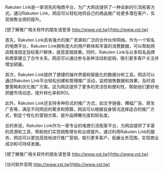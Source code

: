 Rakuten Link是一家领先的电商平台，为广大网店提供了一种全新的引流拓客方式。通过Rakuten Link，网店可以轻松地将自己的商品推广给更多潜在客户，实现销售业绩的提升。

[想了解推广相关软件的朋友请登录 http://www.vst.tw](http://www.vst.tw)

首先，Rakuten Link具有强大的推广资源和广泛的合作伙伴网络。作为一个知名的电商平台，Rakuten Link拥有庞大的用户群体和丰富的消费数据，可以帮助网店精准锁定目标客户群体，提高营销效果。同时，Rakuten Link与众多知名品牌和商家建立了合作关系，网店可以通过参与各种活动和促销，吸引更多客户关注并增加销量。

其次，Rakuten Link提供了便捷的操作界面和智能化的数据分析工具。网店可以通过Rakuten Link平台轻松创建和管理推广活动，监控销售数据和效果，及时调整策略和优化推广方案。这为网店提供了更多的灵活性和便利性，帮助他们更好地把握市场动态，提升转化率和ROI。

此外，Rakuten Link还支持多种形式的推广方式，如文字链接、横幅广告、原生广告等，满足不同网店的需求和预算。网店可以根据自身情况选择适合的推广方式，制定个性化的营销方案，提升品牌曝光度和知名度。

总的来说，Rakuten Link作为一家专业的电商引流拓客平台，为网店提供了丰富的资源和工具，帮助他们实现销售增长和业绩提升。通过利用Rakuten Link的服务，网店可以更加高效地进行推广营销，吸引更多客户，拓展业务范围，实现商业成功和可持续发展。

[想了解推广相关软件的朋友请登录 http://www.vst.tw](http://www.vst.tw)


[访问软件官网 http://www.vst.tw](http://www.vst.tw)
